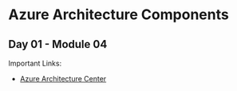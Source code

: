 # Azure Architecture Components
## Day 01 - Module 04


Important Links:
* [Azure Architecture Center](https://docs.microsoft.com/en-us/azure/architecture?WT.mc_id=AZ-MVP-5001832)